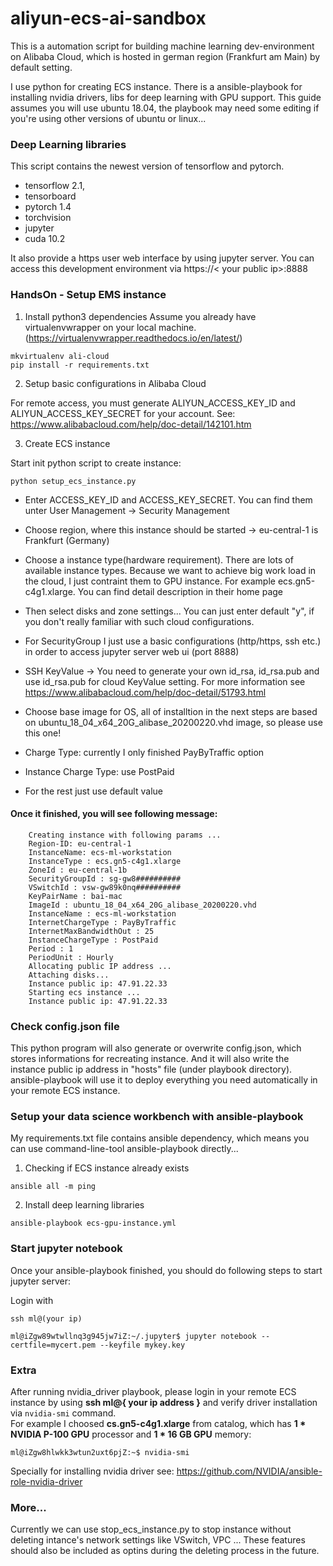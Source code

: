 # aliyun-ecs-ai-sandbox

This is a automation script for building machine learning dev-environment on Alibaba Cloud, which is hosted in german region (Frankfurt am Main) by default setting.<br>

I use python for creating ECS instance. There is a ansible-playbook for installing nvidia drivers, libs for deep learning with GPU support. This guide assumes you will use ubuntu 18.04, the playbook may need some editing if you're using other versions of ubuntu or linux... 

### Deep Learning libraries

This script contains the newest version of tensorflow and pytorch.

* tensorflow 2.1, 
* tensorboard
* pytorch 1.4 
* torchvision
* jupyter
* cuda 10.2

It also provide a https user web interface by using jupyter server. You can access this development environment via https://< your public ip>:8888

### HandsOn - Setup EMS instance
1. Install python3 dependencies
Assume you already have virtualenvwrapper on your local machine.(https://virtualenvwrapper.readthedocs.io/en/latest/)
```
mkvirtualenv ali-cloud
pip install -r requirements.txt
```
2. Setup basic configurations in Alibaba Cloud

For remote access, you must generate ALIYUN_ACCESS_KEY_ID and ALIYUN_ACCESS_KEY_SECRET for your account. 
See: https://www.alibabacloud.com/help/doc-detail/142101.htm

3. Create ECS instance

Start init python script to create instance:

```
python setup_ecs_instance.py
```
* Enter ACCESS_KEY_ID and ACCESS_KEY_SECRET. You can find them unter User Management -> Security Management

* Choose region, where this instance should be started -> eu-central-1 is Frankfurt (Germany)

* Choose a instance type(hardware requirement). There are lots of available instance types. Because we want to achieve big work load in the cloud, I just contraint them to GPU instance. For example ecs.gn5-c4g1.xlarge. You can find detail description in their home page

* Then select disks and zone settings... You can just enter default "y", if you don't really familiar with such cloud configurations.

* For SecurityGroup I just use a basic configurations (http/https, ssh etc.) in order to access jupyter server web ui (port 8888)

* SSH KeyValue -> You need to generate your own id_rsa, id_rsa.pub and use id_rsa.pub for cloud KeyValue setting. For more information see https://www.alibabacloud.com/help/doc-detail/51793.html

* Choose base image for OS, all of installtion in the next steps are based on ubuntu_18_04_x64_20G_alibase_20200220.vhd image, so please use this one!

* Charge Type: currently I only finished PayByTraffic option

* Instance Charge Type: use PostPaid

* For the rest just use default value

#### Once it finished, you will see following message:
```
    Creating instance with following params ...
    Region-ID: eu-central-1
    InstanceName: ecs-ml-workstation
    InstanceType : ecs.gn5-c4g1.xlarge
    ZoneId : eu-central-1b
    SecurityGroupId : sg-gw8##########
    VSwitchId : vsw-gw89k0nq##########
    KeyPairName : bai-mac
    ImageId : ubuntu_18_04_x64_20G_alibase_20200220.vhd
    InstanceName : ecs-ml-workstation
    InternetChargeType : PayByTraffic
    InternetMaxBandwidthOut : 25
    InstanceChargeType : PostPaid
    Period : 1
    PeriodUnit : Hourly
    Allocating public IP address ...
    Attaching disks...
    Instance public ip: 47.91.22.33
    Starting ecs instance ...
    Instance public ip: 47.91.22.33
```
### Check config.json file
This python program will also generate or overwrite config.json, which stores informations for recreating instance. And it will also write the instance public ip address in "hosts" file (under playbook directory). ansible-playbook will use it to deploy everything you need automatically in your remote ECS instance.

### Setup your data science workbench with ansible-playbook
My requirements.txt file contains ansible dependency, which means you can use command-line-tool ansible-playbook directly...
1. Checking if ECS instance already exists

```
ansible all -m ping
```
2. Install deep learning libraries
```
ansible-playbook ecs-gpu-instance.yml
```

### Start jupyter notebook
Once your ansible-playbook finished, you should do following steps to start jupyter server:

Login with 

```
ssh ml@(your ip)

ml@iZgw89wtwllnq3g945jw7iZ:~/.jupyter$ jupyter notebook --certfile=mycert.pem --keyfile mykey.key
```

### Extra
After running nvidia_driver playbook, please login in your remote ECS instance by using **ssh ml@{ your ip address }** and verify driver installation via ```nvidia-smi``` command.
<br>
For example I choosed **cs.gn5-c4g1.xlarge** from catalog, which has **1 * NVIDIA P-100 GPU** processor and **1 * 16 GB GPU** memory:
```
ml@iZgw8hlwkk3wtun2uxt6pjZ:~$ nvidia-smi
```
Specially for installing nvidia driver see: https://github.com/NVIDIA/ansible-role-nvidia-driver

### More...
Currently we can use stop_ecs_instance.py to stop instance without deleting intance's network settings like VSwitch, VPC ... These features should also be included as optins during the deleting process in the future.
